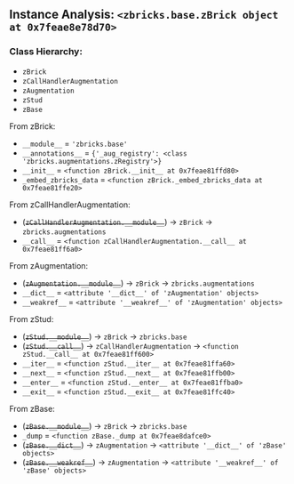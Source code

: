 ## Instance Analysis: `<zbricks.base.zBrick object at 0x7feae8e78d70>`

### Class Hierarchy:
 - `zBrick`
 - `zCallHandlerAugmentation`
 - `zAugmentation`
 - `zStud`
 - `zBase`

From zBrick:
  - `__module__` = `'zbricks.base'`
  - `__annotations__` = `{'_aug_registry': <class 'zbricks.augmentations.zRegistry'>}`
  - `__init__` = `<function zBrick.__init__ at 0x7feae81ffd80>`
  - `_embed_zbricks_data` = `<function zBrick._embed_zbricks_data at 0x7feae81ffe20>`

From zCallHandlerAugmentation:
  - (~~`zCallHandlerAugmentation.__module__`~~) -> `zBrick` -> `zbricks.augmentations` 
  - `__call__` = `<function zCallHandlerAugmentation.__call__ at 0x7feae81ff6a0>`

From zAugmentation:
  - (~~`zAugmentation.__module__`~~) -> `zBrick` -> `zbricks.augmentations` 
  - `__dict__` = `<attribute '__dict__' of 'zAugmentation' objects>`
  - `__weakref__` = `<attribute '__weakref__' of 'zAugmentation' objects>`

From zStud:
  - (~~`zStud.__module__`~~) -> `zBrick` -> `zbricks.base` 
  - (~~`zStud.__call__`~~) -> `zCallHandlerAugmentation` -> `<function zStud.__call__ at 0x7feae81ff600>` 
  - `__iter__` = `<function zStud.__iter__ at 0x7feae81ffa60>`
  - `__next__` = `<function zStud.__next__ at 0x7feae81ffb00>`
  - `__enter__` = `<function zStud.__enter__ at 0x7feae81ffba0>`
  - `__exit__` = `<function zStud.__exit__ at 0x7feae81ffc40>`

From zBase:
  - (~~`zBase.__module__`~~) -> `zBrick` -> `zbricks.base` 
  - `_dump` = `<function zBase._dump at 0x7feae8dafce0>`
  - (~~`zBase.__dict__`~~) -> `zAugmentation` -> `<attribute '__dict__' of 'zBase' objects>` 
  - (~~`zBase.__weakref__`~~) -> `zAugmentation` -> `<attribute '__weakref__' of 'zBase' objects>` 
